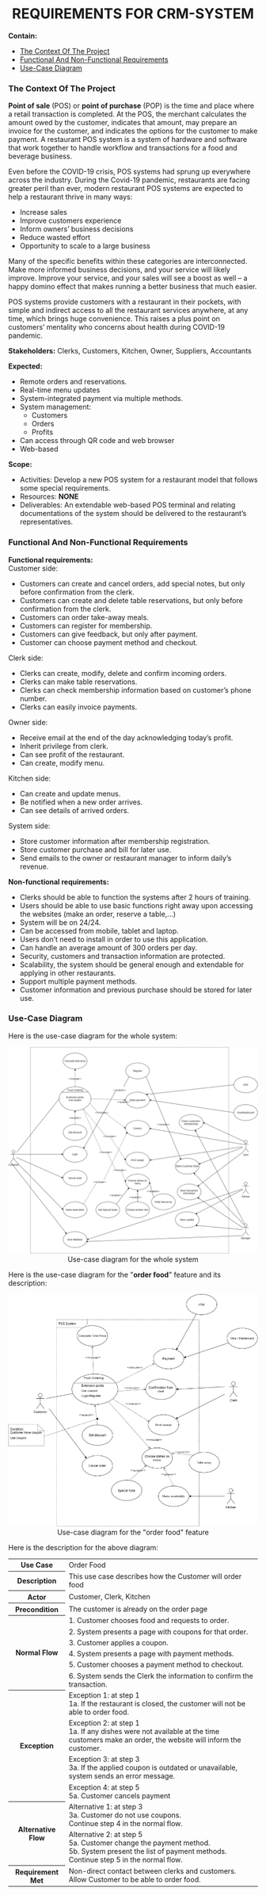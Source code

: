 <h1 align="center">REQUIREMENTS FOR CRM-SYSTEM</h1>

**Contain:**
* [The Context Of The Project](#the-context-of-the-project)
* [Functional And Non-Functional Requirements](#functional-and-non-functional-requirements)
* [Use-Case Diagram](#use-case-diagram)

### The Context Of The Project

**Point of sale** (POS) or **point of purchase** (POP) is the time and place where a retail transaction is completed.
At the POS, the merchant calculates the amount owed by the customer, indicates that amount, may prepare an invoice for the customer, and indicates the options for the customer to make payment.
A restaurant POS system is a system of hardware and software that work together to handle workflow and transactions for a food and beverage business.

Even before the COVID-19 crisis, POS systems had sprung up everywhere across the industry.
During the Covid-19 pandemic, restaurants are facing greater peril than ever, modern restaurant POS systems are expected to help a restaurant thrive in many ways:
* Increase sales
* Improve customers experience
* Inform owners’ business decisions
* Reduce wasted effort
* Opportunity to scale to a large business

Many of the specific benefits within these categories are interconnected.
Make more informed business decisions, and your service will likely improve.
Improve your service, and your sales will see a boost as well – a happy domino effect that makes running a better business that much easier.

POS systems provide customers with a restaurant in their pockets, with simple and indirect access to all the restaurant services anywhere, at any time, which brings huge convenience.
This raises a plus point on customers’ mentality who concerns about health during COVID-19 pandemic.

**Stakeholders:**
Clerks, Customers, Kitchen, Owner, Suppliers, Accountants

**Expected:**
* Remote orders and reservations.
* Real-time menu updates
* System-integrated payment via multiple methods.
* System management:
  * Customers
  * Orders
  * Profits
* Can access through QR code and web browser
* Web-based

**Scope:**
* Activities: Develop a new POS system for a restaurant model that follows some special requirements.
* Resources: **NONE**
* Deliverables: An extendable web-based POS terminal and relating documentations of the system should be delivered to the restaurant’s representatives.

### Functional And Non-Functional Requirements

**Functional requirements:**<br>
Customer side:
* Customers can create and cancel orders, add special notes, but only before confirmation from the clerk.
* Customers can create and delete table reservations, but only before confirmation from the clerk.
* Customers can order take-away meals.
* Customers can register for membership.
* Customers can give feedback, but only after payment.
* Customer can choose payment method and checkout.

Clerk side:
* Clerks can create, modify, delete and confirm incoming orders.
* Clerks can make table reservations.
* Clerks can check membership information based on customer’s phone number.
* Clerks can easily invoice payments.

Owner side:
* Receive email at the end of the day acknowledging today’s profit.
* Inherit privilege from clerk.
* Can see profit of the restaurant.
* Can create, modify menu.

Kitchen side:
* Can create and update menus.
* Be notified when a new order arrives.
* Can see details of arrived orders.

System side:
* Store customer information after membership registration.
* Store customer purchase and bill for later use.
* Send emails to the owner or restaurant manager to inform daily’s revenue.

**Non-functional requirements:**
* Clerks should be able to function the systems after 2 hours of training.
* Users should be able to use basic functions right away upon accessing the websites (make an order, reserve a table,...)
* System will be on 24/24.
* Can be accessed from mobile, tablet and laptop.
* Users don’t need to install in order to use this application.
* Can handle an average amount of 300 orders per day.
* Security, customers and transaction information are protected.
* Scalability, the system should be general enough and extendable for applying in other restaurants.
* Support multiple payment methods.
* Customer information and previous purchase should be stored for later use.

### Use-Case Diagram

Here is the use-case diagram for the whole system:

<p align="center">
    <img src="Use-case/whole-system-use-case.png" alt="Whole System Use-Case Diagram">
    <br />
    Use-case diagram for the whole system
</p>

Here is the use-case diagram for the "**order food**" feature and its description:

<p align="center">
    <img src="Use-case/order-food-use-case.png" alt="Order Food Use-Case Diagram">
    <br />
    Use-case diagram for the "order food" feature
</p>

Here is the description for the above diagram:

<table>
    <tr>
        <th>Use Case</th>
        <td>Order Food</td>
    </tr>
    <tr>
        <th>Description</th>
        <td>This use case describes how the Customer will order food</td>
    </tr>
    <tr>
        <th>Actor</th>
        <td>Customer, Clerk, Kitchen</td>
    </tr>
    <tr>
        <th>Precondition</th>
        <td>The customer is already on the order page</td>
    </tr>
    <tr>
        <th rowspan="6">Normal Flow</th>
        <td>1. Customer chooses food and requests to order.</td>
    </tr>
    <tr>
        <td>2. System presents a page with coupons for that order.</td>
    </tr>
    <tr>
        <td>3. Customer applies a coupon.</td>
    </tr>
    <tr>
        <td>4. System presents a page with payment methods.</td>
    </tr>
    <tr>
        <td>5. Customer chooses a payment method to checkout.</td>
    </tr>
    <tr>
        <td>6. System sends the Clerk the information to confirm the transaction.</td>
    </tr>
    <tr>
        <th rowspan="4">Exception</th>
        <td>
            Exception 1: at step 1<br>
            1a. If the restaurant is closed, the customer will not be able to order food.
        </td>
    </tr>
    <tr>
        <td>
            Exception 2: at step 1<br>
            1a. If any dishes were not available at the time customers make an order, the website will inform the customer.
        </td>
    </tr>
    <tr>
        <td>
            Exception 3: at step 3<br>
            3a. If the applied coupon is outdated or unavailable, system sends an error message.
        </td>
    </tr>
    <tr>
        <td>
            Exception 4: at step 5<br>
            5a. Customer cancels payment
        </td>
    </tr>
    <tr>
        <th rowspan="2">Alternative Flow</th>
        <td>
            Alternative 1: at step 3<br>
            3a. Customer do not use coupons.<br>
            Continue step 4 in the normal flow.
        </td>
    </tr>
    <tr>
        <td>
            Alternative 2: at step 5<br>
            5a. Customer change the payment method.<br>
            5b. System present the list of payment methods.<br>
            Continue step 5 in the normal flow.
        </td>
    </tr>
    <tr>
        <th>Requirement Met</th>
        <td>
            Non-direct contact between clerks and customers.<br>
            Allow Customer to be able to order food.
        </td>
    </tr>
</table>
